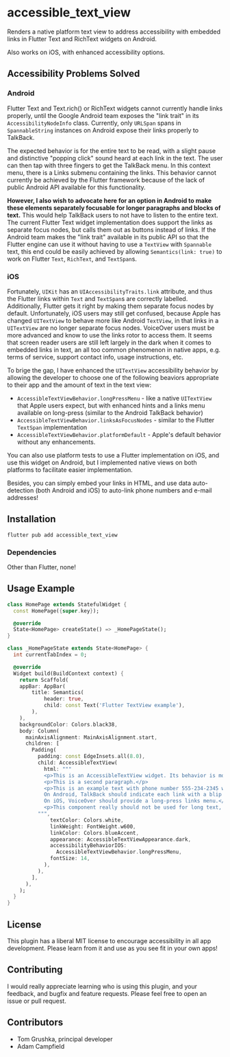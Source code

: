 # accessible_text_view

Renders a native platform text view to address accessibility with embedded links in Flutter Text and RichText widgets on Android.

Also works on iOS, with enhanced accessibility options.

## Accessibility Problems Solved

### Android

Flutter Text and Text.rich() or RichText widgets cannot currently handle links properly, until the Google Android team exposes the "link trait" in its `AccessibilityNodeInfo` class. Currently, only `URLSpan` spans in `SpannableString` instances on Android expose their links properly to TalkBack.

The expected behavior is for the entire text to be read, with a slight pause and distinctive "popping click" sound heard at each link in the text. The user can then tap with three fingers to get the TalkBack menu. In this context menu, there is a Links submenu containing the links. This behavior cannot currently be achieved by the Flutter framework because of the lack of public Android API available for this functionality.

__However, I also wish to advocate here for an option in Android to make these elements separately focusable for longer paragraphs and blocks of text.__ This would help TalkBack users to not have to listen to the entire text. The current Flutter Text widget implementation does support the links as separate focus nodes, but calls them out as buttons instead of links. If the Android team makes the "link trait" available in its public API so that the Flutter engine can use it without having to use a `TextView` with `Spannable` text, this end could be easily achieved by allowing `Semantics(link: true)` to work on Flutter `Text`, `RichText`, and `TextSpan`s.

### iOS

Fortunately, `UIKit` has an `UIAccessibilityTraits.link` attribute, and thus the Flutter links within `Text` and `TextSpan`s are correctly labelled. Additionally, Flutter gets it right by making them separate focus nodes by default. Unfortunately, iOS users may still get confused, because Apple has changed `UITextView` to behave more like Android `TextView`, in that links in a `UITextView` are no longer separate focus nodes. VoiceOver users must be more advanced and know to use the links rotor to access them. It seems that screen reader users are still left largely in the dark when it comes to embedded links in text, an all too common phenomenon in native apps, e.g. terms of service, support contact info, usage instructions, etc.

To brige the gap, I have enhanced the `UITextView` accessibility behavior by allowing the developer to choose one of the following beaviors appropriate to their app and the amount of text in the text view:
  * `AccessibleTextViewBehavior.longPressMenu` - like a native `UITextView` that Apple users expect, but with enhanced hints and a links menu available on long-press (similar to the Android TalkBack behavior)
  * `AccessibleTextViewBehavior.linksAsFocusNodes` - similar to the Flutter `TextSpan` implementation
  * `AccessibleTextViewBehavior.platformDefault` - Apple's default behavior without any enhancements.

You can also use platform tests to use a Flutter implementation on iOS, and use this widget on Android, but I implemented native views on both platforms to facilitate easier implementation.

Besides, you can simply embed your links in HTML, and use data auto-detection (both Android and iOS) to auto-link phone numbers and e-mail addresses!

## Installation

`flutter pub add accessible_text_view`

### Dependencies

Other than Flutter, none!

## Usage Example

```dart
class HomePage extends StatefulWidget {
  const HomePage({super.key});

  @override
  State<HomePage> createState() => _HomePageState();
}

class _HomePageState extends State<HomePage> {
  int currentTabIndex = 0;

  @override
  Widget build(BuildContext context) {
    return Scaffold(
    appBar: AppBar(
        title: Semantics(
            header: true,
            child: const Text('Flutter TextView example'),
        ),
    ),
    backgroundColor: Colors.black38,
    body: Column(
      mainAxisAlignment: MainAxisAlignment.start,
      children: [
        Padding(
          padding: const EdgeInsets.all(8.0),
          child: AccessibleTextView(
            html: """
            <p>This is an AccessibleTextView widget. Its behavior is more correct on Android and more flexible on iOS.</p>
            <p>This is a second paragraph.</p>
            <p>This is an example text with phone number 555-234-2345 with an e-mail link of test@example.com and an external link to <a href="https://google.com">Google</a>.
            On Android, TalkBack should indicate each link with a blip sound.
            On iOS, VoiceOver should provide a long-press links menu.</p>
            <p>This component really should not be used for long text, because it is not designed for long text. For that, use a web view.</p>
          """,
              textColor: Colors.white,
              linkWeight: FontWeight.w600,
              linkColor: Colors.blueAccent,
              appearance: AccessibleTextViewAppearance.dark,
              accessibilityBehaviorIOS:
                AccessibleTextViewBehavior.longPressMenu,
              fontSize: 14,
            ),
          ),
        ],
      ),
    );
  }
}
```

## License

This plugin has a liberal MIT license to encourage accessibility in all app development. Please learn from it and use as you see fit in your own apps!

## Contributing

I would really appreciate learning who is using this plugin, and your feedback, and bugfix and feature requests. Please feel free to open an issue or pull request.

## Contributors

- Tom Grushka, principal developer
- Adam Campfield
